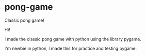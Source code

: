 # pong-game

Classic pong game!

Hi! 

I made the classic pong game with python using the library pygame.

I'm newbie in python, I made this for practice and testing pygame.
